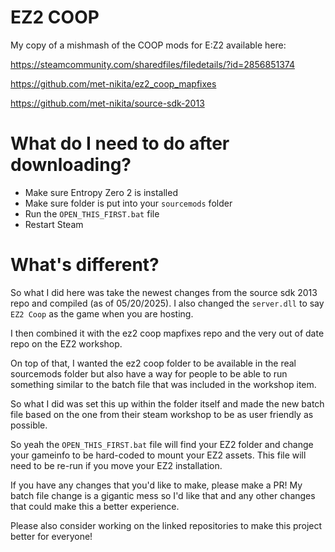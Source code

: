 # EZ2 COOP 
My copy of a mishmash of the COOP mods for E:Z2 available here:

https://steamcommunity.com/sharedfiles/filedetails/?id=2856851374

https://github.com/met-nikita/ez2_coop_mapfixes

https://github.com/met-nikita/source-sdk-2013

# What do I need to do after downloading?

- Make sure Entropy Zero 2 is installed 
- Make sure folder is put into your `sourcemods` folder 
- Run the `OPEN_THIS_FIRST.bat` file
- Restart Steam


# What's different? 
So what I did here was take the newest changes from the source sdk 2013 repo and compiled (as of 05/20/2025). I also changed the `server.dll` to say `EZ2 Coop` as the game when you are hosting.

I then combined it with the ez2 coop mapfixes repo and the very out of date repo on the EZ2 workshop.

On top of that, I wanted the ez2 coop folder to be available in the real sourcemods folder but also have a way for people to be able to run something similar to the batch file that was included in the workshop item.

So what I did was set this up within the folder itself and made the new batch file based on the one from their steam workshop to be as user friendly as possible.

So yeah the `OPEN_THIS_FIRST.bat` file will find your EZ2 folder and change your gameinfo to be hard-coded to mount your EZ2 assets. This file will need to be re-run if you move your EZ2 installation.

If you have any changes that you'd like to make, please make a PR! My batch file change is a gigantic mess so I'd like that and any other changes that could make this a better experience.

Please also consider working on the linked repositories to make this project better for everyone! 